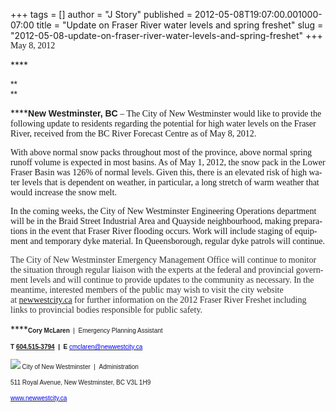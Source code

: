 +++
tags = []
author = "J Story"
published = 2012-05-08T19:07:00.001000-07:00
title = "Update on Fraser River water levels and spring freshet"
slug = "2012-05-08-update-on-fraser-river-water-levels-and-spring-freshet"
+++
<span lang="en-us"><span style="font-family: Calibri;">May 8,
2012</span></span>

<span lang="en-us">****</span>

<span style="font-family: Arial;">**  
**</span>

<span lang="en-us"></span><span lang="en-us"></span>

<span lang="en-us">****</span><span lang="en-us">**<span
style="font-family: Arial;">New Westminster, BC</span>**</span><span
lang="en-us"><span style="font-family: Calibri;"> – The City of New
Westminster would like to provide the following update to residents
regarding the potential for high water levels on the Fraser River,
received from the BC River Forecast Centre as of May 8,
2012.</span></span><span lang="en-us"><span
style="color: #333333; font-family: Calibri;"></span></span><span
lang="en-us"></span><span lang="en-us"></span><span lang="en"></span>

<span lang="en-us"></span><span lang="en"></span>

<span lang="en-us"></span><span lang="en-ca"><span
style="font-family: Calibri;">With above normal snow packs throughout
most of the province, above normal spring runoff volume is expected in
most basins. As of May 1, 2012, the snow pack in the Lower Fraser Basin
was 126% of normal levels. Given this, there is an elevated risk of high
water levels that is dependent on weather, in particular, a long stretch
of warm weather that would increase the snow melt.</span></span>

<span lang="en-ca"><span style="font-family: Calibri;">In the coming
weeks, the City of New Westminster Engineering Operations department
will be in the Braid Street Industrial Area and Quayside neighbourhood,
making preparations in the event that Fraser River flooding occurs. Work
will include staging of equipment and temporary dyke material. In
Queensborough, regular dyke patrols will continue.</span></span><span
lang="en-us"></span><span lang="en"></span>

<span lang="en"><span style="color: #333333; font-family: Calibri;">The
City of New Westminster Emergency Management Office will continue to
monitor the situation through regular liaison with the experts at the
federal and provincial government levels and will continue to provide
updates to the community as necessary. In the meantime, interested
members of the public may wish to visit the city website
at [newwestcity.ca](http://newwestcity.ca/) for further information on
the 2012 Fraser River Freshet including links to provincial bodies
responsible for public safety.</span></span>

<span lang="en-us"></span><span lang="en-us"></span>

<span lang="en-us">****</span><span lang="en-us">****</span><span
lang="en-us">****</span>**<span lang="en-us"><span
style="font-family: Arial; font-size: x-small;">Cory
McLaren</span></span>**<span lang="en-us"></span><span
lang="en-us"></span><span lang="en-us"></span><span lang="en-us"><span
style="font-family: Arial; font-size: x-small;">  |  Emergency Planning
Assistant</span></span><span lang="en-us"></span><span
lang="en-us"></span><span lang="en-us"></span>

<span lang="en-us">****</span><span lang="en-us">****</span><span
lang="en-us">****</span>**<span lang="en-us"><span
style="font-family: Arial; font-size: x-small;">T</span></span>**<span
lang="en-us"></span><span lang="en-us"></span><span
lang="en-us"></span><span lang="en-us"><span
style="font-family: Arial; font-size: x-small;"> [604.515-3794](tel:604.515-3794)  |
 </span></span><span lang="en-us">****</span><span
lang="en-us">****</span><span lang="en-us">****</span>**<span
lang="en-us"><span
style="font-family: Arial; font-size: x-small;">E</span></span>**<span
lang="en-us"></span><span lang="en-us"></span><span
lang="en-us"></span><span lang="en-us"><span
style="font-family: Arial; font-size: x-small;"> </span></span><span
lang="en-us"></span>[<span lang="en-us"></span><span
lang="en-us"></span><span lang="en-us"></span><span lang="en-us"><span
style="color: blue; font-family: Arial; font-size: x-small;">cmclaren@newwestcity.ca</span></span><span
lang="en-us"></span>](mailto:cmclaren@newwestcity.ca)<span
lang="en-us"></span><span lang="en-us"></span><span lang="en-us"></span>

<span lang="en-us"></span><span lang="en-us"></span><span
lang="en-us"></span><span lang="en-us"><span
style="color: black; font-family: Arial; font-size: x-small;">![](/img/blog/2012-05-08-update-on-fraser-river-water-levels-and-spring-freshet-?ui=2&ik=1372d0d0ea&view=att&th=1372eb890f51f54f&attid=0.1&disp=emb&zw&atsh=1)</span></span><span
lang="en-us"></span><span lang="en-us"></span><span
lang="en-us"></span><span lang="en-us"><span
style="color: #1f497d; font-family: Calibri; font-size: x-small;"> </span></span><span
lang="en-us"></span><span lang="en-us"></span><span
lang="en-us"></span><span lang="en-us"><span
style="font-family: Arial; font-size: x-small;">City of New
Westminster  |  Administration</span></span><span
lang="en-us"></span><span lang="en-us"></span><span lang="en-us"></span>

<span lang="en-us"></span><span lang="en-us"></span><span
lang="en-us"></span><span lang="en-us"></span><span lang="en-us"><span
style="font-family: Arial; font-size: x-small;">511 Royal Avenue, New
Westminster, BC V3L 1H9</span></span>

<span lang="en-us"></span>[<span lang="en-us"></span><span
lang="en-us"></span><span lang="en-us"></span><span lang="en-us"><span
style="color: blue; font-family: Arial; font-size: x-small;">www.newwestcity.ca</span></span>](mailto:www.newwestcity.ca)
